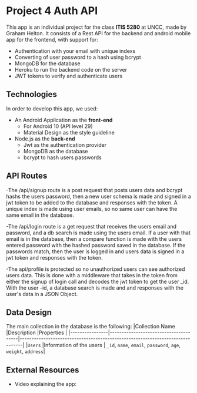 # Project 4 Auth API
This app is an individual project for the class **ITIS 5280** at UNCC, made by Graham Helton. It consists of a Rest API for the backend and android mobile app for the frontend, with support for:
- Authentication with your email with unique indexs
- Converting of user password to a hash using bcrypt
- MongoDB for the database
- Heroku to run the backend code on the server
- JWT tokens to verify and authenticate users

## Technologies

In order to develop this app, we used:
- An Android Application as the **front-end**
	- For Android 10 (API level 29)
	- Material Design as the style guideline
- Node.js as the **back-end**
	- Jwt as the authentication provider
	- MongoDB as the database
	- bcrypt to hash users passwords

## API Routes
-The /api/signup route is a post request that posts users data and bcrypt hashs the users password, then a new user schema is made and signed in a jwt token to be added to the database and responses with the token. A unique index is made using user emails, so no same user can have the same email in the database. 

-The /api/login route is a get request that receives the users email and password, and a db search is made using the users email. If a user with that email is in the database, then a compare function is made with the users entered password with the hashed password saved in the database. If the passwords match, then the user is logged in and users data is signed in a jwt token and responses with the token.

-The api/profile is protected so no unauthorized users can see authorized users data. This is done with a middleware that takes in the token from either the signup of login call and decodes the jwt token to get the user _id. With the user -id, a database search is made and and responses with the user's data in a JSON Object. 



## Data Design
The main collection in the database is the following:
|Collection Name |Description                    		 |Properties				   |
|----------------|---------------------------------------|-------------------------------------------------------------------------------|
|`Users`     	 |Information of the users       		     | `_id`, `name`, `email`, `password`, `age`, `weight`, `address`|


## External Resources
- Video explaining the app: 
